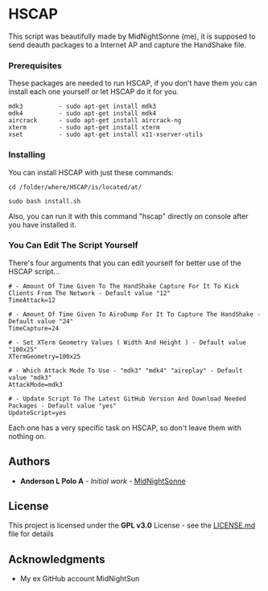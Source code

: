 # HSCAP

This script was beautifully made by MidNightSonne (me), it is supposed to send deauth packages to a Internet AP and capture the HandShake file.

### Prerequisites

These packages are needed to run HSCAP, if you don't have them you can install each one yourself or let HSCAP do it for you.

```
mdk3          - sudo apt-get install mdk3
mdk4          - sudo apt-get install mdk4
aircrack      - sudo apt-get install aircrack-ng
xterm         - sudo apt-get install xterm
xset          - sudo apt-get install x11-xserver-utils
```

### Installing

You can install HSCAP with just these commands:

```
cd /folder/where/HSCAP/is/located/at/

sudo bash install.sh
```
Also, you can run it with this command "hscap" directly on console after you have installed it.

### You Can Edit The Script Yourself

There's four arguments that you can edit yourself for better use of the HSCAP script...

```
# - Amount Of Time Given To The HandShake Capture For It To Kick Clients From The Network - Default value "12"
TimeAttack=12

# - Amount Of Time Given To AiroDump For It To Capture The HandShake - Default value "24"
TimeCapture=24

# - Set XTerm Geometry Values ( Width And Height ) - Default value "100x25"
XTermGeometry=100x25

# - Which Attack Mode To Use - "mdk3" "mdk4" "aireplay" - Default value "mdk3"
AttackMode=mdk3

# - Update Script To The Latest GitHub Version And Download Needed Packages - Default value "yes"
UpdateScript=yes
```
Each one has a very specific task on HSCAP, so don't leave them with nothing on.

## Authors

* **Anderson L Polo A** - *Initial work* - [MidNightSonne](https://github.com/midnightsonne)

## License

This project is licensed under the **GPL v3.0** License - see the [LICENSE.md](LICENSE.md) file for details

## Acknowledgments

* My ex GitHub account MidNightSun
